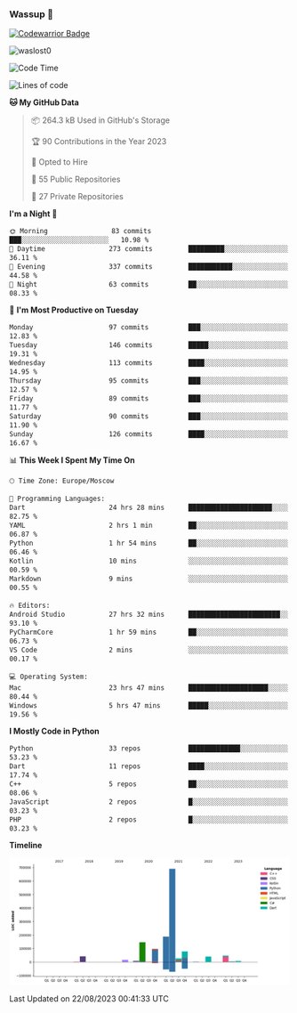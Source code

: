 ### Wassup 👋

[![Codewarrior Badge](https://www.codewars.com/users/waslost/badges/small)](https://www.codewars.com/users/waslost)

<p align="left"> <img src="https://komarev.com/ghpvc/?username=waslost0" alt="waslost0" /></p>

<!--START_SECTION:waka-->
![Code Time](http://img.shields.io/badge/Code%20Time-2%2C906%20hrs%205%20mins-blue)

![Lines of code](https://img.shields.io/badge/From%20Hello%20World%20I%27ve%20Written-1.4%20million%20lines%20of%20code-blue)

**🐱 My GitHub Data** 

> 📦 264.3 kB Used in GitHub's Storage 
 > 
> 🏆 90 Contributions in the Year 2023
 > 
> 💼 Opted to Hire
 > 
> 📜 55 Public Repositories 
 > 
> 🔑 27 Private Repositories 
 > 
**I'm a Night 🦉** 

```text
🌞 Morning                83 commits          ███░░░░░░░░░░░░░░░░░░░░░░   10.98 % 
🌆 Daytime                273 commits         █████████░░░░░░░░░░░░░░░░   36.11 % 
🌃 Evening                337 commits         ███████████░░░░░░░░░░░░░░   44.58 % 
🌙 Night                  63 commits          ██░░░░░░░░░░░░░░░░░░░░░░░   08.33 % 
```
📅 **I'm Most Productive on Tuesday** 

```text
Monday                   97 commits          ███░░░░░░░░░░░░░░░░░░░░░░   12.83 % 
Tuesday                  146 commits         █████░░░░░░░░░░░░░░░░░░░░   19.31 % 
Wednesday                113 commits         ████░░░░░░░░░░░░░░░░░░░░░   14.95 % 
Thursday                 95 commits          ███░░░░░░░░░░░░░░░░░░░░░░   12.57 % 
Friday                   89 commits          ███░░░░░░░░░░░░░░░░░░░░░░   11.77 % 
Saturday                 90 commits          ███░░░░░░░░░░░░░░░░░░░░░░   11.90 % 
Sunday                   126 commits         ████░░░░░░░░░░░░░░░░░░░░░   16.67 % 
```


📊 **This Week I Spent My Time On** 

```text
🕑︎ Time Zone: Europe/Moscow

💬 Programming Languages: 
Dart                     24 hrs 28 mins      █████████████████████░░░░   82.75 % 
YAML                     2 hrs 1 min         ██░░░░░░░░░░░░░░░░░░░░░░░   06.87 % 
Python                   1 hr 54 mins        ██░░░░░░░░░░░░░░░░░░░░░░░   06.46 % 
Kotlin                   10 mins             ░░░░░░░░░░░░░░░░░░░░░░░░░   00.59 % 
Markdown                 9 mins              ░░░░░░░░░░░░░░░░░░░░░░░░░   00.55 % 

🔥 Editors: 
Android Studio           27 hrs 32 mins      ███████████████████████░░   93.10 % 
PyCharmCore              1 hr 59 mins        ██░░░░░░░░░░░░░░░░░░░░░░░   06.73 % 
VS Code                  2 mins              ░░░░░░░░░░░░░░░░░░░░░░░░░   00.17 % 

💻 Operating System: 
Mac                      23 hrs 47 mins      ████████████████████░░░░░   80.44 % 
Windows                  5 hrs 47 mins       █████░░░░░░░░░░░░░░░░░░░░   19.56 % 
```

**I Mostly Code in Python** 

```text
Python                   33 repos            █████████████░░░░░░░░░░░░   53.23 % 
Dart                     11 repos            ████░░░░░░░░░░░░░░░░░░░░░   17.74 % 
C++                      5 repos             ██░░░░░░░░░░░░░░░░░░░░░░░   08.06 % 
JavaScript               2 repos             █░░░░░░░░░░░░░░░░░░░░░░░░   03.23 % 
PHP                      2 repos             █░░░░░░░░░░░░░░░░░░░░░░░░   03.23 % 
```



**Timeline**

![Lines of Code chart](https://raw.githubusercontent.com/waslost0/waslost0/master/assets/bar_graph.png)


 Last Updated on 22/08/2023 00:41:33 UTC
<!--END_SECTION:waka-->

